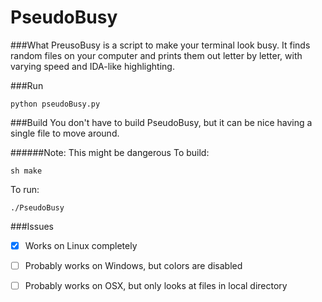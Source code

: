 # PseudoBusy

###What
PreusoBusy is a script to make your terminal look busy.
It finds random files on your computer and prints them out letter by letter, with varying speed and IDA-like highlighting.


###Run
```
python pseudoBusy.py
```

###Build
You don't have to build PseudoBusy, but it can be nice having a single file to move around.

######Note: This might be dangerous
To build:
```
sh make
```

To run:
```
./PseudoBusy
```

###Issues
- [x] Works on Linux completely

- [ ] Probably works on Windows, but colors are disabled

- [ ] Probably works on OSX, but only looks at files in local directory
